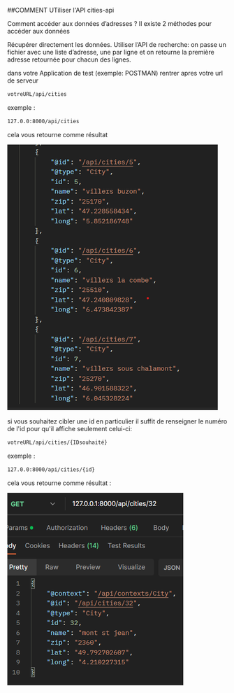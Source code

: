 ##COMMENT UTiliser l'API cities-api


Comment accéder aux données d’adresses ?
Il existe 2 méthodes pour accéder aux données

Récupérer directement les données.
Utiliser l’API de recherche: on passe un fichier avec une liste d’adresse, une par ligne et on retourne la première adresse retournée pour chacun des lignes.


dans votre Application de test (exemple: POSTMAN) rentrer apres votre url de serveur

```bash
votreURL/api/cities
```

exemple :

```bash
127.0.0:8000/api/cities
```
 cela vous retourne comme résultat

![Alt text](image-1.png)



si vous souhaitez cibler une id en particulier il suffit de renseigner le numéro de l'id pour qu'il affiche seulement celui-ci:

```bash
votreURL/api/cities/{IDsouhaité}
```

exemple :
```bash
127.0.0:8000/api/cities/{id}
```

cela vous retourne comme résultat : 

![Alt text](image-2.png)